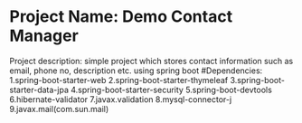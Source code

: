 # Project Name: Demo Contact Manager
Project description: simple project which stores contact information such as email, phone no, description etc. using spring boot
#Dependencies:
1.spring-boot-starter-web
2.spring-boot-starter-thymeleaf
3.spring-boot-starter-data-jpa
4.spring-boot-starter-security
5.spring-boot-devtools
6.hibernate-validator
7.javax.validation
8.mysql-connector-j
9.javax.mail(com.sun.mail)
